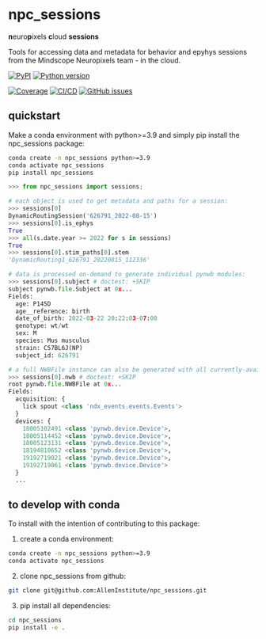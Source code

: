 # npc_sessions
**n**euro**p**ixels **c**loud **sessions**
	
Tools for accessing data and metadata for behavior and epyhys sessions from the
Mindscope Neuropixels team - in the cloud.

[![PyPI](https://img.shields.io/pypi/v/npc-sessions.svg?label=PyPI&color=blue)](https://pypi.org/project/npc-sessions/)
[![Python version](https://img.shields.io/pypi/pyversions/npc-sessions)](https://pypi.org/project/npc-sessions/)

[![Coverage](https://img.shields.io/codecov/c/github/alleninstitute/npc_sessions?logo=codecov)](https://app.codecov.io/github/AllenInstitute/npc_sessions)
[![CI/CD](https://img.shields.io/github/actions/workflow/status/alleninstitute/npc_sessions/publish.yml?label=CI/CD&logo=github)](https://github.com/alleninstitute/npc_sessions/actions/workflows/publish.yml)
[![GitHub issues](https://img.shields.io/github/issues/alleninstitute/npc_sessions?logo=github)](https://github.com/alleninstitute/npc_sessions/issues)


## quickstart
Make a conda environment with python>=3.9 and simply pip install the npc_sessions package:

```bash
conda create -n npc_sessions python>=3.9
conda activate npc_sessions
pip install npc_sessions
```

```python
>>> from npc_sessions import sessions;

# each object is used to get metadata and paths for a session:
>>> sessions[0] 
DynamicRoutingSession('626791_2022-08-15')
>>> sessions[0].is_ephys
True
>>> all(s.date.year >= 2022 for s in sessions)
True
>>> sessions[0].stim_paths[0].stem
'DynamicRouting1_626791_20220815_112336'

# data is processed on-demand to generate individual pynwb modules:
>>> sessions[0].subject # doctest: +SKIP
subject pynwb.file.Subject at 0x...
Fields:
  age: P145D
  age__reference: birth
  date_of_birth: 2022-03-22 20:22:03-07:00
  genotype: wt/wt
  sex: M
  species: Mus musculus
  strain: C57BL6J(NP)
  subject_id: 626791

# a full NWBFile instance can also be generated with all currently-available data:
>>> sessions[0].nwb # doctest: +SKIP
root pynwb.file.NWBFile at 0x...
Fields:
  acquisition: {
    lick spout <class 'ndx_events.events.Events'>
  }
  devices: {
    18005102491 <class 'pynwb.device.Device'>,
    18005114452 <class 'pynwb.device.Device'>,
    18005123131 <class 'pynwb.device.Device'>,
    18194810652 <class 'pynwb.device.Device'>,
    19192719021 <class 'pynwb.device.Device'>,
    19192719061 <class 'pynwb.device.Device'>
  }
  ...
```

## to develop with conda
To install with the intention of contributing to this package:

1) create a conda environment:
```bash
conda create -n npc_sessions python>=3.9
conda activate npc_sessions
```
2) clone npc_sessions from github:
```bash
git clone git@github.com:AllenInstitute/npc_sessions.git
```
3) pip install all dependencies:
```bash
cd npc_sessions
pip install -e .
```
